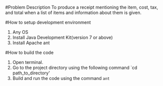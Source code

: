#Problem Description
To produce a receipt mentioning the item, cost, tax, and total when a list of items and information about them is given.

#How to setup development environment
1. Any OS
2. Install Java Development Kit(version 7 or above)
3. Install Apache ant

#How to build the code
1. Open terminal.
2. Go to the project directory using the following command
`cd path_to_directory'
3. Build and run the code using the command
`ant`